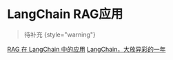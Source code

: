 # LangChain RAG应用

<show-structure depth="2"/>

> 待补充
{style="warning"}


<seealso>
<category ref="ref_docs">
    <a href="https://mp.weixin.qq.com/s/KmbUq_uxoz9V9CGwd2UPnA">RAG 在 LangChain 中的应用</a>
    <a href="https://mp.weixin.qq.com/s/Fzn00HdgKsEQaNwT91bY1A">LangChain，大放异彩的一年</a>
</category>
<category ref="ref_github">
</category>
<category ref="ref_issues">
</category>
<category ref="ref_hf"></category>
<category ref="ref_ms"></category>
</seealso>